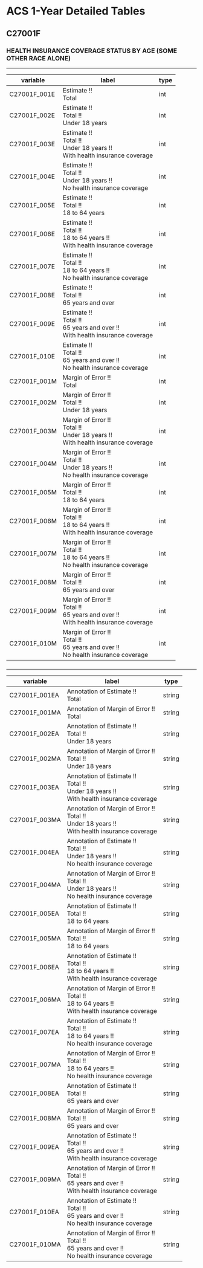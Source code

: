 # ACS 1-Year Detailed Tables

## C27001F

### HEALTH INSURANCE COVERAGE STATUS BY AGE (SOME OTHER RACE ALONE)

___

| variable | label | type |
| ----- | ----- | ----- |
| C27001F_001E | Estimate !!<br>Total | int |
| C27001F_002E | Estimate !!<br>Total !!<br>Under 18 years | int |
| C27001F_003E | Estimate !!<br>Total !!<br>Under 18 years !!<br>With health insurance coverage | int |
| C27001F_004E | Estimate !!<br>Total !!<br>Under 18 years !!<br>No health insurance coverage | int |
| C27001F_005E | Estimate !!<br>Total !!<br>18 to 64 years | int |
| C27001F_006E | Estimate !!<br>Total !!<br>18 to 64 years !!<br>With health insurance coverage | int |
| C27001F_007E | Estimate !!<br>Total !!<br>18 to 64 years !!<br>No health insurance coverage | int |
| C27001F_008E | Estimate !!<br>Total !!<br>65 years and over | int |
| C27001F_009E | Estimate !!<br>Total !!<br>65 years and over !!<br>With health insurance coverage | int |
| C27001F_010E | Estimate !!<br>Total !!<br>65 years and over !!<br>No health insurance coverage | int |
| C27001F_001M | Margin of Error !!<br>Total | int |
| C27001F_002M | Margin of Error !!<br>Total !!<br>Under 18 years | int |
| C27001F_003M | Margin of Error !!<br>Total !!<br>Under 18 years !!<br>With health insurance coverage | int |
| C27001F_004M | Margin of Error !!<br>Total !!<br>Under 18 years !!<br>No health insurance coverage | int |
| C27001F_005M | Margin of Error !!<br>Total !!<br>18 to 64 years | int |
| C27001F_006M | Margin of Error !!<br>Total !!<br>18 to 64 years !!<br>With health insurance coverage | int |
| C27001F_007M | Margin of Error !!<br>Total !!<br>18 to 64 years !!<br>No health insurance coverage | int |
| C27001F_008M | Margin of Error !!<br>Total !!<br>65 years and over | int |
| C27001F_009M | Margin of Error !!<br>Total !!<br>65 years and over !!<br>With health insurance coverage | int |
| C27001F_010M | Margin of Error !!<br>Total !!<br>65 years and over !!<br>No health insurance coverage | int |
### 

___

| variable | label | type |
| ----- | ----- | ----- |
| C27001F_001EA | Annotation of Estimate !!<br>Total | string |
| C27001F_001MA | Annotation of Margin of Error !!<br>Total | string |
| C27001F_002EA | Annotation of Estimate !!<br>Total !!<br>Under 18 years | string |
| C27001F_002MA | Annotation of Margin of Error !!<br>Total !!<br>Under 18 years | string |
| C27001F_003EA | Annotation of Estimate !!<br>Total !!<br>Under 18 years !!<br>With health insurance coverage | string |
| C27001F_003MA | Annotation of Margin of Error !!<br>Total !!<br>Under 18 years !!<br>With health insurance coverage | string |
| C27001F_004EA | Annotation of Estimate !!<br>Total !!<br>Under 18 years !!<br>No health insurance coverage | string |
| C27001F_004MA | Annotation of Margin of Error !!<br>Total !!<br>Under 18 years !!<br>No health insurance coverage | string |
| C27001F_005EA | Annotation of Estimate !!<br>Total !!<br>18 to 64 years | string |
| C27001F_005MA | Annotation of Margin of Error !!<br>Total !!<br>18 to 64 years | string |
| C27001F_006EA | Annotation of Estimate !!<br>Total !!<br>18 to 64 years !!<br>With health insurance coverage | string |
| C27001F_006MA | Annotation of Margin of Error !!<br>Total !!<br>18 to 64 years !!<br>With health insurance coverage | string |
| C27001F_007EA | Annotation of Estimate !!<br>Total !!<br>18 to 64 years !!<br>No health insurance coverage | string |
| C27001F_007MA | Annotation of Margin of Error !!<br>Total !!<br>18 to 64 years !!<br>No health insurance coverage | string |
| C27001F_008EA | Annotation of Estimate !!<br>Total !!<br>65 years and over | string |
| C27001F_008MA | Annotation of Margin of Error !!<br>Total !!<br>65 years and over | string |
| C27001F_009EA | Annotation of Estimate !!<br>Total !!<br>65 years and over !!<br>With health insurance coverage | string |
| C27001F_009MA | Annotation of Margin of Error !!<br>Total !!<br>65 years and over !!<br>With health insurance coverage | string |
| C27001F_010EA | Annotation of Estimate !!<br>Total !!<br>65 years and over !!<br>No health insurance coverage | string |
| C27001F_010MA | Annotation of Margin of Error !!<br>Total !!<br>65 years and over !!<br>No health insurance coverage | string |

